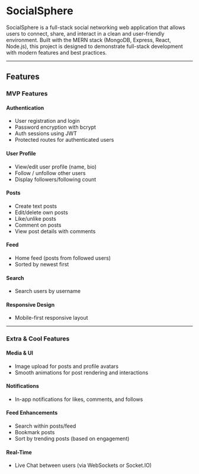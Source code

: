 # SocialSphere

SocialSphere is a full-stack social networking web application that allows users to connect, share, and interact in a clean and user-friendly environment. Built with the MERN stack (MongoDB, Express, React, Node.js), this project is designed to demonstrate full-stack development with modern features and best practices.

---

## Features

### MVP Features

#### Authentication
- User registration and login
- Password encryption with bcrypt
- Auth sessions using JWT
- Protected routes for authenticated users

#### User Profile
- View/edit user profile (name, bio)
- Follow / unfollow other users
- Display followers/following count

#### Posts
- Create text posts
- Edit/delete own posts
- Like/unlike posts
- Comment on posts
- View post details with comments

#### Feed
- Home feed (posts from followed users)
- Sorted by newest first

#### Search
- Search users by username

#### Responsive Design
- Mobile-first responsive layout

---

### Extra & Cool Features

#### Media & UI
- Image upload for posts and profile avatars
- Smooth animations for post rendering and interactions

#### Notifications
- In-app notifications for likes, comments, and follows

#### Feed Enhancements
- Search within posts/feed
- Bookmark posts
- Sort by trending posts (based on engagement)

#### Real-Time
- Live Chat between users (via WebSockets or Socket.IO)